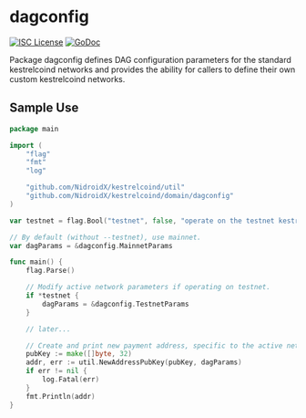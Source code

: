 dagconfig
========

[![ISC License](http://img.shields.io/badge/license-ISC-blue.svg)](https://choosealicense.com/licenses/isc/)
[![GoDoc](https://img.shields.io/badge/godoc-reference-blue.svg)](http://godoc.org/github.com/NidroidX/kestrelcoind/dagconfig)

Package dagconfig defines DAG configuration parameters for the standard
kestrelcoind networks and provides the ability for callers to define their own custom
kestrelcoind networks.

## Sample Use

```Go
package main

import (
	"flag"
	"fmt"
	"log"

	"github.com/NidroidX/kestrelcoind/util"
	"github.com/NidroidX/kestrelcoind/domain/dagconfig"
)

var testnet = flag.Bool("testnet", false, "operate on the testnet kestrelcoin network")

// By default (without --testnet), use mainnet.
var dagParams = &dagconfig.MainnetParams

func main() {
	flag.Parse()

	// Modify active network parameters if operating on testnet.
	if *testnet {
		dagParams = &dagconfig.TestnetParams
	}

	// later...

	// Create and print new payment address, specific to the active network.
	pubKey := make([]byte, 32)
	addr, err := util.NewAddressPubKey(pubKey, dagParams)
	if err != nil {
		log.Fatal(err)
	}
	fmt.Println(addr)
}
```
